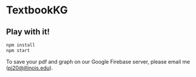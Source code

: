 # TextbookKG


## Play with it!
``` bash
npm install
npm start
```

To save your pdf and graph on our Google Firebase server, please email me (pj20@illinois.edu).